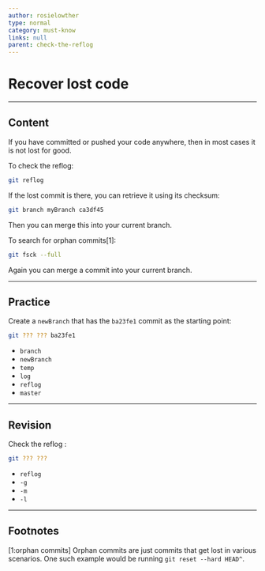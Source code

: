 ```yaml
---
author: rosielowther
type: normal
category: must-know
links: null
parent: check-the-reflog
---
```


# Recover lost code


---

## Content

If you have committed or pushed your code anywhere, then in most cases it is not lost for good.

To check the reflog:

```bash
git reflog
```

If the lost commit is there, you can retrieve it using its checksum:

```bash
git branch myBranch ca3df45
```

Then you can merge this into your current branch.

To search for orphan commits[1]:

```bash
git fsck --full
```

Again you can merge a commit into your current branch.


---

## Practice

Create a `newBranch` that has the `ba23fe1` commit as the starting point:

```bash
git ??? ??? ba23fe1
```

* `branch`
* `newBranch`
* `temp`
* `log`
* `reflog`
* `master`


---

## Revision

Check the reflog :

```bash
git ??? ???
```

* `reflog`
* `-g`
* `-m`
* `-l`


---

## Footnotes

[1:orphan commits]
Orphan commits are just commits that get lost in various scenarios. One such example would be running `git reset --hard HEAD^`.
